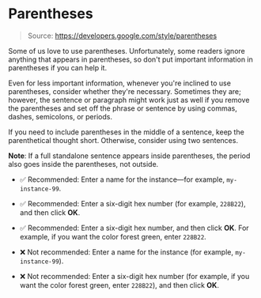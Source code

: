 # Parentheses

> Source: https://developers.google.com/style/parentheses

Some of us love to use parentheses. Unfortunately, some readers ignore anything that appears in parentheses, so don't put important information in parentheses if you can help it.

Even for less important information, whenever you're inclined to use parentheses, consider whether they're necessary. Sometimes they are; however, the sentence or paragraph might work just as well if you remove the parentheses and set off the phrase or sentence by using commas, dashes, semicolons, or periods.

If you need to include parentheses in the middle of a sentence, keep the parenthetical thought short. Otherwise, consider using two sentences.

**Note**: If a full standalone sentence appears inside parentheses, the period also goes inside the parentheses, not outside.

- ✅ Recommended: Enter a name for the instance—for example, `my-instance-99`.

- ✅ Recommended: Enter a six-digit hex number (for example, `228B22`), and then click **OK**.

- ✅ Recommended: Enter a six-digit hex number, and then click **OK**. For example, if you want the color forest green, enter `228B22`.

- ❌ Not recommended: Enter a name for the instance (for example, `my-instance-99`).

- ❌ Not recommended: Enter a six-digit hex number (for example, if you want the color forest green, enter `228B22`), and then click **OK**.